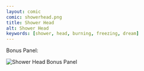 ```yaml
---
layout: comic
comic: showerhead.png
title: Shower Head
alt: Shower Head
keywords: [shower, head, burning, freezing, dream]
---
```




Bonus Panel:

![Shower Head Bonus Panel](/images/showerhead_bonus.png)

